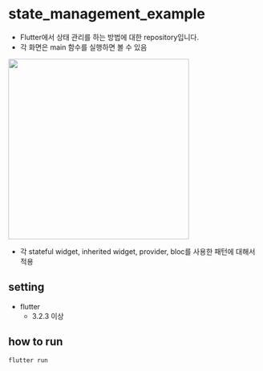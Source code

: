 # state_management_example

- Flutter에서 상태 관리를 하는 방법에 대한 repository입니다.
- 각 화면은 main 함수를 실행하면 볼 수 있음

<img src="https://github.com/halfmoon-mind/flutter-state-management/docs/main.png" width=360>

- 각 stateful widget, inherited widget, provider, bloc를 사용한 패턴에 대해서 적용

## setting

- flutter
  - 3.2.3 이상

## how to run

```shell
flutter run
```
